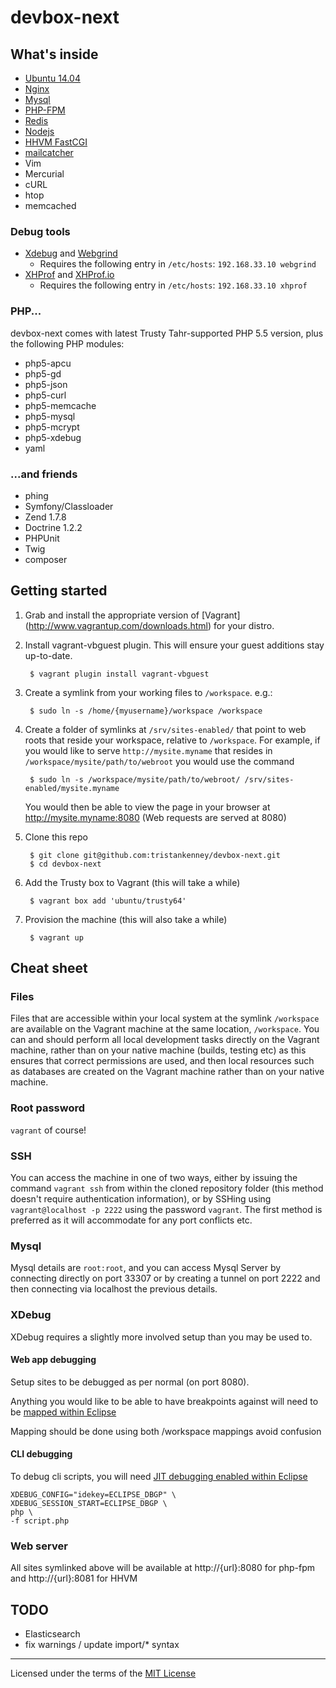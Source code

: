 # devbox-next

## What's inside

* [Ubuntu 14.04](http://releases.ubuntu.com/trusty/)
* [Nginx](http://nginx.org/)
* [Mysql](http://www.mysql.com/)
* [PHP-FPM](http://php-fpm.org/)
* [Redis](http://redis.io/)
* [Nodejs](http://nodejs.org/)
* [HHVM FastCGI](http://www.hhvm.com/)
* [mailcatcher](http://mailcatcher.me/)
* Vim
* Mercurial
* cURL
* htop
* memcached


### Debug tools

* [Xdebug]() and [Webgrind](https://github.com/jokkedk/webgrind)
    - Requires the following entry in `/etc/hosts`: `192.168.33.10 webgrind`
* [XHProf](https://github.com/facebook/xhprof) and [XHProf.io](http://xhprof.io/)
    - Requires the following entry in `/etc/hosts`: `192.168.33.10 xhprof`


### PHP...

devbox-next comes with latest Trusty Tahr-supported PHP 5.5 version, plus the following PHP modules:

* php5-apcu
* php5-gd
* php5-json
* php5-curl
* php5-memcache
* php5-mysql
* php5-mcrypt
* php5-xdebug
* yaml

### ...and friends
* phing
* Symfony/Classloader
* Zend 1.7.8
* Doctrine 1.2.2
* PHPUnit
* Twig
* composer


## Getting started

1. Grab and install the appropriate version of [Vagrant] (http://www.vagrantup.com/downloads.html) for your distro.

2. Install vagrant-vbguest plugin. This will ensure your guest additions stay up-to-date.
		
		$ vagrant plugin install vagrant-vbguest

3. Create a symlink from your working files to `/workspace`. e.g.:


    	$ sudo ln -s /home/{myusername}/workspace /workspace

4. Create a folder of symlinks at `/srv/sites-enabled/` that point to web roots that reside your workspace, relative to `/workspace`. For example, if you would like to serve `http://mysite.myname` that resides in `/workspace/mysite/path/to/webroot` you would use the command

        $ sudo ln -s /workspace/mysite/path/to/webroot/ /srv/sites-enabled/mysite.myname

    You would then be able to view the page in your browser at http://mysite.myname:8080 (Web requests are served at 8080)

5. Clone this repo

		$ git clone git@github.com:tristankenney/devbox-next.git
		$ cd devbox-next

6. Add the Trusty box to Vagrant (this will take a while)

		$ vagrant box add 'ubuntu/trusty64'

7. Provision the machine (this will also take a while)

		$ vagrant up




## Cheat sheet
### Files
Files that are accessible within your local system at the symlink `/workspace` are available on the Vagrant machine at the same location, `/workspace`. You can and should perform all local development tasks directly on the Vagrant machine, rather than on your native machine (builds, testing etc) as this ensures that correct permissions are used, and then local resources such as databases are created on the Vagrant machine rather than on your native machine.

### Root password
`vagrant` of course!

### SSH
You can access the machine in one of two ways, either by issuing the command `vagrant ssh` from within the cloned repository folder (this method doesn't require authentication information), or by SSHing using `vagrant@localhost -p 2222` using the password `vagrant`. The first method is preferred as it will accommodate for any port conflicts etc.

### Mysql
Mysql details are `root:root`, and you can access Mysql Server by connecting directly on port 33307 or by creating a tunnel on port 2222 and then connecting via localhost the previous details.

### XDebug
XDebug requires a slightly more involved setup than you may be used to.

#### Web app debugging

Setup sites to be debugged as per normal (on port 8080).

Anything you would like to be able to have breakpoints against will need to be [mapped within Eclipse](https://www.dropbox.com/s/y67lhzogssmfmbu/Screenshot%202014-04-22%2015.23.27.png)

Mapping should be done using both /workspace mappings avoid confusion


#### CLI debugging

To debug cli scripts, you will need [JIT debugging enabled within Eclipse](https://www.dropbox.com/s/mwfz509trs07326/Screenshot%202014-04-29%2009.01.32.png)

	XDEBUG_CONFIG="idekey=ECLIPSE_DBGP" \
	XDEBUG_SESSION_START=ECLIPSE_DBGP \
	php \
	-f script.php



### Web server
All sites symlinked above will be available at http://{url}:8080 for php-fpm and http://{url}:8081 for HHVM


## TODO

* Elasticsearch
* fix warnings / update import/* syntax

---

Licensed under the terms of the [MIT License](LICENSE.md)
